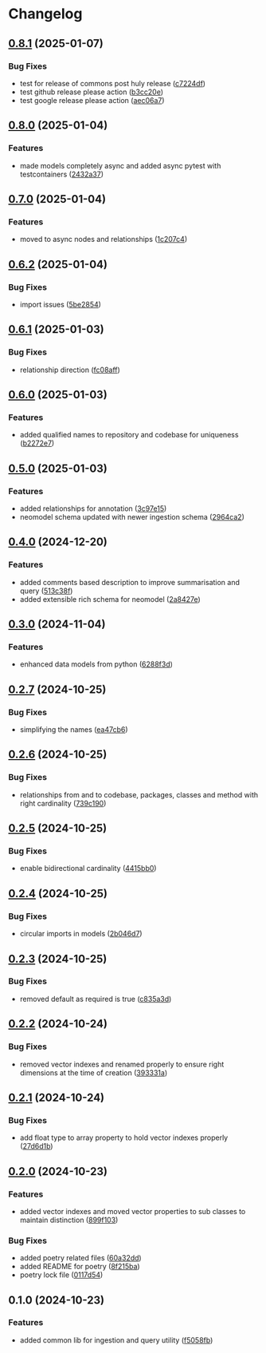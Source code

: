 # Changelog

## [0.8.1](https://github.com/unoplat/unoplat-code-confluence/compare/unoplat-code-confluence-commons-v0.8.0...unoplat-code-confluence-commons-v0.8.1) (2025-01-07)


### Bug Fixes

* test for release of commons post huly release ([c7224df](https://github.com/unoplat/unoplat-code-confluence/commit/c7224df1faf7f6bc28bc6c459d4a1ddfe577620a))
* test github release please action ([b3cc20e](https://github.com/unoplat/unoplat-code-confluence/commit/b3cc20ef1526b177e88f4ecdebb9229cf8d7126b))
* test google release please action ([aec06a7](https://github.com/unoplat/unoplat-code-confluence/commit/aec06a79262e2528181e718352d6edc36a74a002))

## [0.8.0](https://github.com/unoplat/unoplat-code-confluence/compare/unoplat-code-confluence-commons-v0.7.0...unoplat-code-confluence-commons-v0.8.0) (2025-01-04)


### Features

* made models completely async and added async pytest with testcontainers ([2432a37](https://github.com/unoplat/unoplat-code-confluence/commit/2432a37e09f367e9adc4948fb10c1150746aa303))

## [0.7.0](https://github.com/unoplat/unoplat-code-confluence/compare/unoplat-code-confluence-commons-v0.6.2...unoplat-code-confluence-commons-v0.7.0) (2025-01-04)


### Features

* moved to async nodes and relationships ([1c207c4](https://github.com/unoplat/unoplat-code-confluence/commit/1c207c4e48ba6f8ba3e831c881255f93f7c0638f))

## [0.6.2](https://github.com/unoplat/unoplat-code-confluence/compare/unoplat-code-confluence-commons-v0.6.1...unoplat-code-confluence-commons-v0.6.2) (2025-01-04)


### Bug Fixes

* import issues ([5be2854](https://github.com/unoplat/unoplat-code-confluence/commit/5be285468aac53f049e7376db90a604ba5ba2ac1))

## [0.6.1](https://github.com/unoplat/unoplat-code-confluence/compare/unoplat-code-confluence-commons-v0.6.0...unoplat-code-confluence-commons-v0.6.1) (2025-01-03)


### Bug Fixes

* relationship direction ([fc08aff](https://github.com/unoplat/unoplat-code-confluence/commit/fc08aff5610de56741f0b295d5a94c8465f3993e))

## [0.6.0](https://github.com/unoplat/unoplat-code-confluence/compare/unoplat-code-confluence-commons-v0.5.0...unoplat-code-confluence-commons-v0.6.0) (2025-01-03)


### Features

* added qualified names to repository and codebase for uniqueness ([b2272e7](https://github.com/unoplat/unoplat-code-confluence/commit/b2272e7e07cae25404ad329a9416bd1e3d313792))

## [0.5.0](https://github.com/unoplat/unoplat-code-confluence/compare/unoplat-code-confluence-commons-v0.4.0...unoplat-code-confluence-commons-v0.5.0) (2025-01-03)


### Features

* added relationships for annotation ([3c97e15](https://github.com/unoplat/unoplat-code-confluence/commit/3c97e1521134022c6dbcfcba7ae8293621eae378))
* neomodel schema updated with newer ingestion schema ([2964ca2](https://github.com/unoplat/unoplat-code-confluence/commit/2964ca2b6b6808473fc2e4873c1c15ba809708ff))

## [0.4.0](https://github.com/unoplat/unoplat-code-confluence/compare/unoplat-code-confluence-commons-v0.3.0...unoplat-code-confluence-commons-v0.4.0) (2024-12-20)


### Features

* added comments based description to improve summarisation and query ([513c38f](https://github.com/unoplat/unoplat-code-confluence/commit/513c38fa0884b3f1a4226d82d35e39a1dc4b7932))
* added extensible rich schema for neomodel ([2a8427e](https://github.com/unoplat/unoplat-code-confluence/commit/2a8427e7eb5dc349398d1de9edf4d7e4702841b0))

## [0.3.0](https://github.com/unoplat/unoplat-code-confluence/compare/unoplat-code-confluence-commons-v0.2.7...unoplat-code-confluence-commons-v0.3.0) (2024-11-04)


### Features

* enhanced data models from python ([6288f3d](https://github.com/unoplat/unoplat-code-confluence/commit/6288f3d1b0ca68f8ee38f685102b8e22fd366aad))

## [0.2.7](https://github.com/unoplat/unoplat-code-confluence/compare/unoplat-code-confluence-commons-v0.2.6...unoplat-code-confluence-commons-v0.2.7) (2024-10-25)


### Bug Fixes

* simplifying the names ([ea47cb6](https://github.com/unoplat/unoplat-code-confluence/commit/ea47cb6b548e338d78ee9607eb533d850b20b5ee))

## [0.2.6](https://github.com/unoplat/unoplat-code-confluence/compare/unoplat-code-confluence-commons-v0.2.5...unoplat-code-confluence-commons-v0.2.6) (2024-10-25)


### Bug Fixes

* relationships from and to codebase, packages, classes and method with right cardinality ([739c190](https://github.com/unoplat/unoplat-code-confluence/commit/739c190bafc6947306b65f41030ddab8de4c1098))

## [0.2.5](https://github.com/unoplat/unoplat-code-confluence/compare/unoplat-code-confluence-commons-v0.2.4...unoplat-code-confluence-commons-v0.2.5) (2024-10-25)


### Bug Fixes

* enable bidirectional cardinality ([4415bb0](https://github.com/unoplat/unoplat-code-confluence/commit/4415bb0ba60fd7eced738b217e2d6c565f646d92))

## [0.2.4](https://github.com/unoplat/unoplat-code-confluence/compare/unoplat-code-confluence-commons-v0.2.3...unoplat-code-confluence-commons-v0.2.4) (2024-10-25)


### Bug Fixes

* circular imports in models ([2b046d7](https://github.com/unoplat/unoplat-code-confluence/commit/2b046d7ad8e6cf7bf82577aff1d3a16516f76963))

## [0.2.3](https://github.com/unoplat/unoplat-code-confluence/compare/unoplat-code-confluence-commons-v0.2.2...unoplat-code-confluence-commons-v0.2.3) (2024-10-25)


### Bug Fixes

* removed default as required is true ([c835a3d](https://github.com/unoplat/unoplat-code-confluence/commit/c835a3d1af4fb230f4c02c96d970b11241e4d8b6))

## [0.2.2](https://github.com/unoplat/unoplat-code-confluence/compare/unoplat-code-confluence-commons-v0.2.1...unoplat-code-confluence-commons-v0.2.2) (2024-10-24)


### Bug Fixes

* removed vector indexes and renamed properly to ensure right dimensions at the time of creation ([393331a](https://github.com/unoplat/unoplat-code-confluence/commit/393331a1f9f0ea73caed93d2663f2768bec081b5))

## [0.2.1](https://github.com/unoplat/unoplat-code-confluence/compare/unoplat-code-confluence-commons-v0.2.0...unoplat-code-confluence-commons-v0.2.1) (2024-10-24)


### Bug Fixes

* add float type to array property to hold vector indexes properly ([27d6d1b](https://github.com/unoplat/unoplat-code-confluence/commit/27d6d1b5d9af9926060c2769505b447542ac114d))

## [0.2.0](https://github.com/unoplat/unoplat-code-confluence/compare/unoplat-code-confluence-commons-v0.1.0...unoplat-code-confluence-commons-v0.2.0) (2024-10-23)


### Features

* added vector indexes and moved vector properties to sub classes to maintain distinction ([899f103](https://github.com/unoplat/unoplat-code-confluence/commit/899f103d9c0e44bf29a7f2aca05c0a0e268f4a84))


### Bug Fixes

* added poetry related files ([60a32dd](https://github.com/unoplat/unoplat-code-confluence/commit/60a32dd45b03a41c1e1fc633a1472f92437ef67e))
* added README for poetry ([8f215ba](https://github.com/unoplat/unoplat-code-confluence/commit/8f215babc07e3e4049935635a108e350809f65cd))
* poetry lock file ([0117d54](https://github.com/unoplat/unoplat-code-confluence/commit/0117d54e54c45bee6ad7cd89d04b59b73943c164))

## 0.1.0 (2024-10-23)


### Features

* added common lib for ingestion and query utility ([f5058fb](https://github.com/unoplat/unoplat-code-confluence/commit/f5058fbcdd03f634567e8bb196ff20e0cd36d368))
